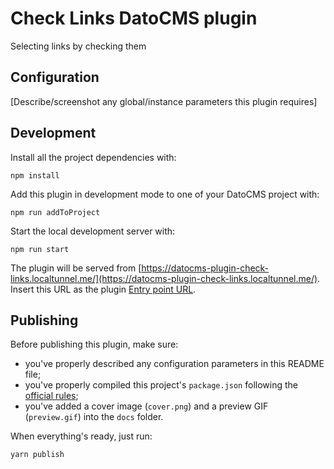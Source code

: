 # Check Links DatoCMS plugin

Selecting links by checking them

## Configuration

[Describe/screenshot any global/instance parameters this plugin requires]

## Development

Install all the project dependencies with:

```
npm install
```

Add this plugin in development mode to one of your DatoCMS project with:

```
npm run addToProject
```

Start the local development server with:

```
npm run start
```

The plugin will be served from [https://datocms-plugin-check-links.localtunnel.me/](https://datocms-plugin-check-links.localtunnel.me/). Insert this URL as the plugin [Entry point URL](https://www.datocms.com/docs/plugins/creating-a-new-plugin/).

## Publishing

Before publishing this plugin, make sure:

* you've properly described any configuration parameters in this README file;
* you've properly compiled this project's `package.json` following the [official rules](https://www.datocms.com/docs/plugins/publishing/);
* you've added a cover image (`cover.png`) and a preview GIF (`preview.gif`) into the `docs` folder.

When everything's ready, just run:

```
yarn publish
```
